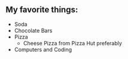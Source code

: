 ## My favorite things:
* Soda
* Chocolate Bars
* Pizza
  * Cheese Pizza from Pizza Hut preferably
* Computers and Coding
